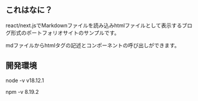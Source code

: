 ## これはなに？
react/next.jsでMarkdownファイルを読み込みhtmlファイルとして表示するブログ形式のポートフォリオサイトのサンプルです。

mdファイルからhtmlタグの記述とコンポーネントの呼び出しができます。

## 開発環境
node -v v18.12.1

npm -v 8.19.2